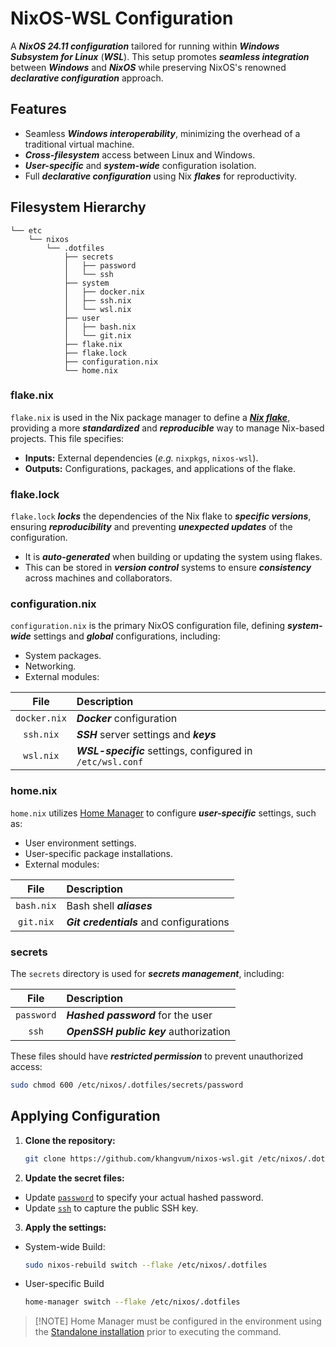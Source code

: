 # NixOS-WSL Configuration

A **_NixOS 24.11 configuration_** tailored for running within **_Windows Subsystem for Linux_** (**_WSL_**). This setup promotes **_seamless integration_** between **_Windows_** and **_NixOS_** while preserving NixOS's renowned **_declarative configuration_** approach.

## Features

-   Seamless **_Windows interoperability_**, minimizing the overhead of a traditional virtual machine.
-   **_Cross-filesystem_** access between Linux and Windows.
-   **_User-specific_** and **_system-wide_** configuration isolation.
-   Full **_declarative configuration_** using Nix **_flakes_** for reproductivity.

## Filesystem Hierarchy

```
└── etc
    └── nixos
        └── .dotfiles
            ├── secrets
            │   ├── password
            │   └── ssh
            ├── system
            │   ├── docker.nix
            │   ├── ssh.nix
            │   └── wsl.nix
            ├── user
            │   ├── bash.nix
            │   └── git.nix
            ├── flake.nix
            ├── flake.lock
            ├── configuration.nix
            └── home.nix
```

### flake.nix

`flake.nix` is used in the Nix package manager to define a **_[Nix flake](https://nixos.wiki/wiki/flakes)_**, providing a more **_standardized_** and **_reproducible_** way to manage Nix-based projects. This file specifies: 
-   **Inputs:** External dependencies (_e.g._ `nixpkgs`, `nixos-wsl`).
-   **Outputs:** Configurations, packages, and applications of the flake.

### flake.lock

`flake.lock` **_locks_** the dependencies of the Nix flake to **_specific versions_**, ensuring **_reproducibility_** and preventing **_unexpected updates_** of the configuration.
-   It is **_auto-generated_** when building or updating the system using flakes.
-   This can be stored in **_version control_** systems to ensure **_consistency_** across machines and collaborators.

### configuration.nix

`configuration.nix` is the primary NixOS configuration file, defining **_system-wide_** settings and **_global_** configurations, including:
-   System packages.
-   Networking.
-   External modules:

File        |Description
:----------:|:----------
`docker.nix`|**_Docker_** configuration
`ssh.nix`   |**_SSH_** server settings and **_keys_**
`wsl.nix`   |**_WSL-specific_** settings, configured in `/etc/wsl.conf`

### home.nix

`home.nix` utilizes [Home Manager](https://nix-community.github.io/home-manager/) to configure **_user-specific_** settings, such as:
-   User environment settings.
-   User-specific package installations.
-   External modules:

File        |Description
:----------:|:----------
`bash.nix`  |Bash shell **_aliases_**
`git.nix`   |**_Git credentials_** and configurations

### secrets

The `secrets` directory is used for **_secrets management_**, including:

File        |Description
:----------:|:----------
`password`  |**_Hashed password_** for the user
`ssh`       |**_OpenSSH public key_** authorization

These files should have **_restricted permission_** to prevent unauthorized access:

```bash
sudo chmod 600 /etc/nixos/.dotfiles/secrets/password
```

## Applying Configuration

1.  **Clone the repository:**

    ```bash
    git clone https://github.com/khangvum/nixos-wsl.git /etc/nixos/.dotfiles
    ```

2.  **Update the secret files:**

-   Update [`password`](secrets/password_template) to specify your actual hashed password.
-   Update [`ssh`](secrets/ssh_template) to capture the public SSH key.

3.  **Apply the settings:**

-   System-wide Build:

    ```bash
    sudo nixos-rebuild switch --flake /etc/nixos/.dotfiles
    ```

-   User-specific Build

    ```bash
    home-manager switch --flake /etc/nixos/.dotfiles
    ```

>   [!NOTE]
>   Home Manager must be configured in the environment using the [Standalone installation](https://nix-community.github.io/home-manager/index.xhtml#sec-install-standalone) prior to executing the command.